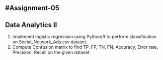 #Assignment-05
---
 Data Analytics II
 ---
1. Implement logistic regression using Python/R to perform classification on 
Social_Network_Ads.csv dataset.
2. Compute Confusion matrix to find TP, FP, TN, FN, Accuracy, Error rate, Precision, Recall 
on the given dataset
